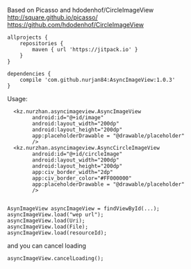 
Based on Picasso and hdodenhof/CircleImageView
http://square.github.io/picasso/
https://github.com/hdodenhof/CircleImageView

```
allprojects {
    repositories {
        maven { url 'https://jitpack.io' }
    }
}

dependencies {
    compile 'com.github.nurjan84:AsyncImageView:1.0.3'
}
```
Usage:

```
  <kz.nurzhan.asyncimageview.AsyncImageView
        android:id="@+id/image"
        android:layout_width="200dp"
        android:layout_height="200dp"
        app:placeholderDrawable = "@drawable/placeholder"
        />
  <kz.nurzhan.asyncimageview.AsyncCircleImageView
        android:id="@+id/circleImage"
        android:layout_width="200dp"
        android:layout_height="200dp"
        app:civ_border_width="2dp"
        app:civ_border_color="#FF000000"
        app:placeholderDrawable = "@drawable/placeholder"
        />
        
        
AsynImageView asyncImageView = findViewById(...);
asyncImageView.load("wep url");
asyncImageView.load(Uri);
asyncImageView.load(File);
asyncImageView.load(resourceId);
```
and you can cancel loading
```
asyncImageView.cancelLoading();
```



